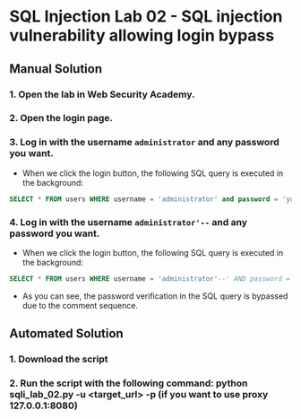 # SQL Injection Lab 02 - SQL injection vulnerability allowing login bypass

## Manual Solution

### 1. Open the lab in Web Security Academy.
### 2. Open the login page.
### 3. Log in with the username `administrator` and any password you want.
- When we click the login button, the following SQL query is executed in the background: 
```sql 
SELECT * FROM users WHERE username = 'administrator' and password = 'your_password'
```

### 4. Log in with the username `administrator'--` and any password you want.
- When we click the login button, the following SQL query is executed in the background: 
```sql
SELECT * FROM users WHERE username = 'administrator'--' AND password = 'your_password'
```
- As you can see, the password verification in the SQL query is bypassed due to the comment sequence.

## Automated Solution

### 1. Download the script
### 2. Run the script with the following command: python sqli_lab_02.py -u <target_url> -p (if you want to use proxy 127.0.0.1:8080)


